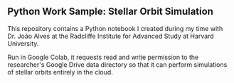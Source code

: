 
## Python Work Sample: Stellar Orbit Simulation



This repository contains a Python notebook I created
during my time with Dr. João Alves at the Radcliffe
Institute for Advanced Study at Harvard University.

Run in Google Colab, it requests read and write
permission to the researcher's Google Drive data
directory so that it can perform simulations of
stellar orbits entirely in the cloud.
